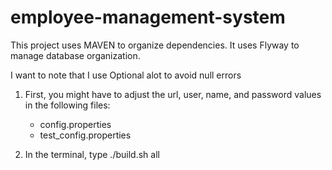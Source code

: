 # employee-management-system

This project uses MAVEN to organize dependencies. It uses Flyway to manage database organization.

I want to note that I use Optional<T> alot to avoid null errors

1. First, you might have to adjust the url, user, name, and password values in the following files:

   - config.properties
   - test_config.properties

2. In the terminal, type
   ./build.sh all
